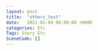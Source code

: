 ```yaml
---
layout: post
title:  "others_test"
date:   2021-02-09 06:00:00 +0000
categories: Etc
Tags: Story Etc
SceneCode: []
---
```

